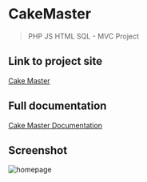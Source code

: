 # CakeMaster 
> PHP JS HTML SQL - MVC Project

## Link to project site
<a href="http://se.shenkar.ac.il/students/2020-2021/web1/dev_203" target="_blank">Cake Master</a>

## Full documentation 
<a href="http://se.shenkar.ac.il/students/2020-2021/web1/dev_203/src/views/documentation/index.html" target="_blank">Cake Master Documentation</a>

## Screenshot
![homepage](https://user-images.githubusercontent.com/41620574/125187469-7d1c8880-e238-11eb-8399-e2190d28262c.PNG)
